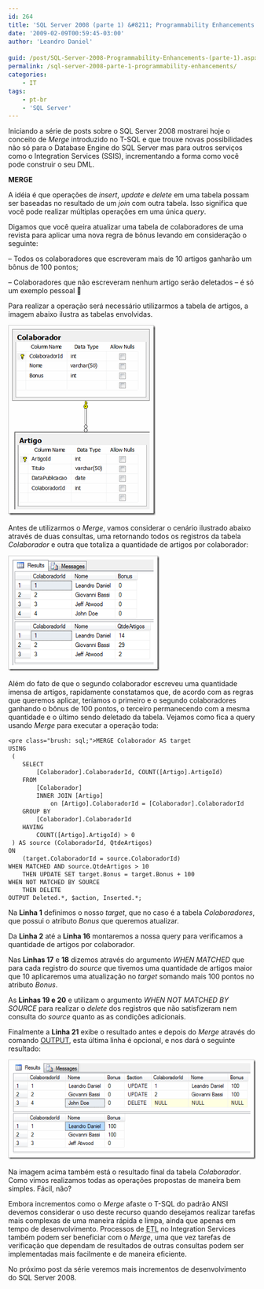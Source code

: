 ```yaml
---
id: 264
title: 'SQL Server 2008 (parte 1) &#8211; Programmability Enhancements'
date: '2009-02-09T00:59:45-03:00'
author: 'Leandro Daniel'

guid: /post/SQL-Server-2008-Programmability-Enhancements-(parte-1).aspx
permalink: /sql-server-2008-parte-1-programmability-enhancements/
categories:
    - IT
tags:
    - pt-br
    - 'SQL Server'
---
```


Iniciando a série de posts sobre o SQL Server 2008 mostrarei hoje o conceito de *Merge* introduzido no T-SQL e que trouxe novas possibilidades não só para o Database Engine do SQL Server mas para outros serviços como o Integration Services (SSIS), incrementando a forma como você pode construir o seu DML.

 **MERGE**

A idéia é que operações de *insert*, *update* e *delete* em uma tabela possam ser baseadas no resultado de um *join* com outra tabela. Isso significa que você pode realizar múltiplas operações em uma única *query*.

Digamos que você queira atualizar uma tabela de colaboradores de uma revista para aplicar uma nova regra de bônus levando em consideração o seguinte:

– Todos os colaboradores que escreveram mais de 10 artigos ganharão um bônus de 100 pontos;

– Colaboradores que não escreveram nenhum artigo serão deletados – é só um exemplo pessoal 🙂

Para realizar a operação será necessário utilizarmos a tabela de artigos, a imagem abaixo ilustra as tabelas envolvidas.

![Tables_Merge](/assets/pics/WindowsLiveWriter/SQLServer2008ProgrammabilityEnhancements_C48/Tables_Merge_ec68be90-95b4-40ca-aeed-ff1c2274c959.gif "Tables_Merge")

Antes de utilizarmos o *Merge*, vamos considerar o cenário ilustrado abaixo através de duas consultas, uma retornando todos os registros da tabela *Colaborador* e outra que totaliza a quantidade de artigos por colaborador:

 ![Merge_Antes01](/assets/pics/WindowsLiveWriter/SQLServer2008ProgrammabilityEnhancements_C48/Merge_Antes01_2540cff8-3ca5-4543-a1b3-4a75c619e4d0.gif "Merge_Antes01")

Além do fato de que o segundo colaborador escreveu uma quantidade imensa de artigos, rapidamente constatamos que, de acordo com as regras que queremos aplicar, teríamos o primeiro e o segundo colaboradores ganhando o bônus de 100 pontos, o terceiro permanecendo com a mesma quantidade e o último sendo deletado da tabela. Vejamos como fica a query usando *Merge* para executar a operação toda:

```
<pre class="brush: sql;">MERGE Colaborador AS target
USING 
 (
	SELECT 
		[Colaborador].ColaboradorId, COUNT([Artigo].ArtigoId)
	FROM 
		[Colaborador]
		INNER JOIN [Artigo]
			on [Artigo].ColaboradorId = [Colaborador].ColaboradorId
	GROUP BY
		[Colaborador].ColaboradorId
	HAVING
		COUNT([Artigo].ArtigoId) > 0
 ) AS source (ColaboradorId, QtdeArtigos)
ON 
	(target.ColaboradorId = source.ColaboradorId)
WHEN MATCHED AND source.QtdeArtigos > 10
    THEN UPDATE SET target.Bonus = target.Bonus + 100
WHEN NOT MATCHED BY SOURCE 
	THEN DELETE
OUTPUT Deleted.*, $action, Inserted.*;
```

   
Na **Linha 1** definimos o nosso *target*, que no caso é a tabela *Colaboradores*, que possui o atributo *Bonus* que queremos atualizar.

Da **Linha 2** até a **Linha 16** montaremos a nossa query para verificamos a quantidade de artigos por colaborador.

Nas **Linhas 17** e **18** dizemos através do argumento *WHEN MATCHED* que para cada registro do *source* que tivemos uma quantidade de artigos maior que 10 aplicaremos uma atualização no *target* somando mais 100 pontos no atributo *Bonus*.

As **Linhas 19 e 20** e utilizam o argumento *WHEN NOT MATCHED BY SOURCE* para realizar o *delete* dos registros que não satisfizeram nem consulta do *source* quanto as as condições adicionais.

Finalmente a **Linha 21** exibe o resultado antes e depois do *Merge* através do comando [OUTPUT](http://msdn.microsoft.com/en-us/library/ms177564), esta última linha é opcional, e nos dará o seguinte resultado:

![Merge_Antes](/assets/pics/WindowsLiveWriter/SQLServer2008ProgrammabilityEnhancements_C48/Merge_Antes_cd731c4a-a277-463b-8569-54f7f557fc66.gif "Merge_Antes")

Na imagem acima também está o resultado final da tabela *Colaborador*. Como vimos realizamos todas as operações propostas de maneira bem simples. Fácil, não?

Embora incrementos como o *Merge* afaste o T-SQL do padrão ANSI devemos considerar o uso deste recurso quando desejamos realizar tarefas mais complexas de uma maneira rápida e limpa, ainda que apenas em tempo de desenvolvimento. Processos de <acronym title="Extract Transform Load">ETL</acronym> no Integration Services também podem ser beneficiar com o *Merge*, uma que vez tarefas de verificação que dependam de resultados de outras consultas podem ser implementadas mais facilmente e de maneira eficiente.

No próximo post da série veremos mais incrementos de desenvolvimento do SQL Server 2008.
